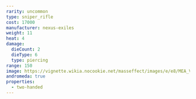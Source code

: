 ```yaml
---
rarity: uncommon
type: sniper_rifle
cost: 17000
manufacturer: nexus-exiles
weight: 11
heat: 4
damage:
  dieCount: 2
  dieType: 6
  type: piercing
range: 150
image: https://vignette.wikia.nocookie.net/masseffect/images/e/e8/MEA_Vanquisher_MP.png/revision/latest?cb=20180602004611
andromeda: true
properties:
  - two-handed
---
```

